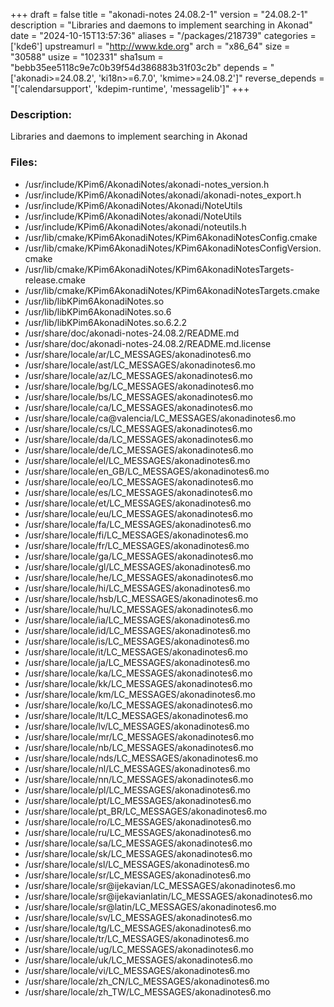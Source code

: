 +++
draft = false
title = "akonadi-notes 24.08.2-1"
version = "24.08.2-1"
description = "Libraries and daemons to implement searching in Akonad"
date = "2024-10-15T13:57:36"
aliases = "/packages/218739"
categories = ['kde6']
upstreamurl = "http://www.kde.org"
arch = "x86_64"
size = "30588"
usize = "102331"
sha1sum = "bebb35ee5118c9e7c0b39f54d386883b31f03c2b"
depends = "['akonadi>=24.08.2', 'ki18n>=6.7.0', 'kmime>=24.08.2']"
reverse_depends = "['calendarsupport', 'kdepim-runtime', 'messagelib']"
+++
### Description: 
Libraries and daemons to implement searching in Akonad

### Files: 
* /usr/include/KPim6/AkonadiNotes/akonadi-notes_version.h
* /usr/include/KPim6/AkonadiNotes/akonadi/akonadi-notes_export.h
* /usr/include/KPim6/AkonadiNotes/Akonadi/NoteUtils
* /usr/include/KPim6/AkonadiNotes/akonadi/NoteUtils
* /usr/include/KPim6/AkonadiNotes/akonadi/noteutils.h
* /usr/lib/cmake/KPim6AkonadiNotes/KPim6AkonadiNotesConfig.cmake
* /usr/lib/cmake/KPim6AkonadiNotes/KPim6AkonadiNotesConfigVersion.cmake
* /usr/lib/cmake/KPim6AkonadiNotes/KPim6AkonadiNotesTargets-release.cmake
* /usr/lib/cmake/KPim6AkonadiNotes/KPim6AkonadiNotesTargets.cmake
* /usr/lib/libKPim6AkonadiNotes.so
* /usr/lib/libKPim6AkonadiNotes.so.6
* /usr/lib/libKPim6AkonadiNotes.so.6.2.2
* /usr/share/doc/akonadi-notes-24.08.2/README.md
* /usr/share/doc/akonadi-notes-24.08.2/README.md.license
* /usr/share/locale/ar/LC_MESSAGES/akonadinotes6.mo
* /usr/share/locale/ast/LC_MESSAGES/akonadinotes6.mo
* /usr/share/locale/az/LC_MESSAGES/akonadinotes6.mo
* /usr/share/locale/bg/LC_MESSAGES/akonadinotes6.mo
* /usr/share/locale/bs/LC_MESSAGES/akonadinotes6.mo
* /usr/share/locale/ca/LC_MESSAGES/akonadinotes6.mo
* /usr/share/locale/ca@valencia/LC_MESSAGES/akonadinotes6.mo
* /usr/share/locale/cs/LC_MESSAGES/akonadinotes6.mo
* /usr/share/locale/da/LC_MESSAGES/akonadinotes6.mo
* /usr/share/locale/de/LC_MESSAGES/akonadinotes6.mo
* /usr/share/locale/el/LC_MESSAGES/akonadinotes6.mo
* /usr/share/locale/en_GB/LC_MESSAGES/akonadinotes6.mo
* /usr/share/locale/eo/LC_MESSAGES/akonadinotes6.mo
* /usr/share/locale/es/LC_MESSAGES/akonadinotes6.mo
* /usr/share/locale/et/LC_MESSAGES/akonadinotes6.mo
* /usr/share/locale/eu/LC_MESSAGES/akonadinotes6.mo
* /usr/share/locale/fa/LC_MESSAGES/akonadinotes6.mo
* /usr/share/locale/fi/LC_MESSAGES/akonadinotes6.mo
* /usr/share/locale/fr/LC_MESSAGES/akonadinotes6.mo
* /usr/share/locale/ga/LC_MESSAGES/akonadinotes6.mo
* /usr/share/locale/gl/LC_MESSAGES/akonadinotes6.mo
* /usr/share/locale/he/LC_MESSAGES/akonadinotes6.mo
* /usr/share/locale/hi/LC_MESSAGES/akonadinotes6.mo
* /usr/share/locale/hsb/LC_MESSAGES/akonadinotes6.mo
* /usr/share/locale/hu/LC_MESSAGES/akonadinotes6.mo
* /usr/share/locale/ia/LC_MESSAGES/akonadinotes6.mo
* /usr/share/locale/id/LC_MESSAGES/akonadinotes6.mo
* /usr/share/locale/is/LC_MESSAGES/akonadinotes6.mo
* /usr/share/locale/it/LC_MESSAGES/akonadinotes6.mo
* /usr/share/locale/ja/LC_MESSAGES/akonadinotes6.mo
* /usr/share/locale/ka/LC_MESSAGES/akonadinotes6.mo
* /usr/share/locale/kk/LC_MESSAGES/akonadinotes6.mo
* /usr/share/locale/km/LC_MESSAGES/akonadinotes6.mo
* /usr/share/locale/ko/LC_MESSAGES/akonadinotes6.mo
* /usr/share/locale/lt/LC_MESSAGES/akonadinotes6.mo
* /usr/share/locale/lv/LC_MESSAGES/akonadinotes6.mo
* /usr/share/locale/mr/LC_MESSAGES/akonadinotes6.mo
* /usr/share/locale/nb/LC_MESSAGES/akonadinotes6.mo
* /usr/share/locale/nds/LC_MESSAGES/akonadinotes6.mo
* /usr/share/locale/nl/LC_MESSAGES/akonadinotes6.mo
* /usr/share/locale/nn/LC_MESSAGES/akonadinotes6.mo
* /usr/share/locale/pl/LC_MESSAGES/akonadinotes6.mo
* /usr/share/locale/pt/LC_MESSAGES/akonadinotes6.mo
* /usr/share/locale/pt_BR/LC_MESSAGES/akonadinotes6.mo
* /usr/share/locale/ro/LC_MESSAGES/akonadinotes6.mo
* /usr/share/locale/ru/LC_MESSAGES/akonadinotes6.mo
* /usr/share/locale/sa/LC_MESSAGES/akonadinotes6.mo
* /usr/share/locale/sk/LC_MESSAGES/akonadinotes6.mo
* /usr/share/locale/sl/LC_MESSAGES/akonadinotes6.mo
* /usr/share/locale/sr/LC_MESSAGES/akonadinotes6.mo
* /usr/share/locale/sr@ijekavian/LC_MESSAGES/akonadinotes6.mo
* /usr/share/locale/sr@ijekavianlatin/LC_MESSAGES/akonadinotes6.mo
* /usr/share/locale/sr@latin/LC_MESSAGES/akonadinotes6.mo
* /usr/share/locale/sv/LC_MESSAGES/akonadinotes6.mo
* /usr/share/locale/tg/LC_MESSAGES/akonadinotes6.mo
* /usr/share/locale/tr/LC_MESSAGES/akonadinotes6.mo
* /usr/share/locale/ug/LC_MESSAGES/akonadinotes6.mo
* /usr/share/locale/uk/LC_MESSAGES/akonadinotes6.mo
* /usr/share/locale/vi/LC_MESSAGES/akonadinotes6.mo
* /usr/share/locale/zh_CN/LC_MESSAGES/akonadinotes6.mo
* /usr/share/locale/zh_TW/LC_MESSAGES/akonadinotes6.mo
